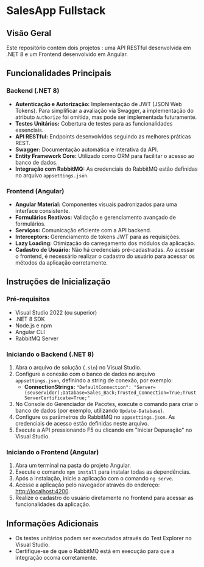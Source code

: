 # SalesApp Fullstack

## Visão Geral
Este repositório contém dois projetos : uma API RESTful desenvolvida em .NET 8 e um Frontend desenvolvido em Angular.

## Funcionalidades Principais

### Backend (.NET 8)
- **Autenticação e Autorização:** Implementação de JWT (JSON Web Tokens). Para simplificar a avaliação via Swagger, a implementação do atributo `Authorize` foi omitida, mas pode ser implementada futuramente.
- **Testes Unitários:** Cobertura de testes para as funcionalidades essenciais.
- **API RESTful:** Endpoints desenvolvidos seguindo as melhores práticas REST.
- **Swagger:** Documentação automática e interativa da API.
- **Entity Framework Core:** Utilizado como ORM para facilitar o acesso ao banco de dados.
- **Integração com RabbitMQ:** As credenciais do RabbitMQ estão definidas no arquivo `appsettings.json`.

### Frontend (Angular)
- **Angular Material:** Componentes visuais padronizados para uma interface consistente.
- **Formulários Reativos:** Validação e gerenciamento avançado de formulários.
- **Serviços:** Comunicação eficiente com a API backend.
- **Interceptors:** Gerenciamento de tokens JWT para as requisições.
- **Lazy Loading:** Otimização do carregamento dos módulos da aplicação.
- **Cadastro de Usuário:** Não há credenciais pré-cadastradas. Ao acessar o frontend, é necessário realizar o cadastro do usuário para acessar os métodos da aplicação corretamente.

## Instruções de Inicialização

### Pré-requisitos
- Visual Studio 2022 (ou superior)
- .NET 8 SDK
- Node.js e npm
- Angular CLI
- RabbitMQ Server

### Iniciando o Backend (.NET 8)
1. Abra o arquivo de solução (`.sln`) no Visual Studio.
2. Configure a conexão com o banco de dados no arquivo `appsettings.json`, definindo a string de conexão, por exemplo:
   - **ConnectionStrings:** `"DefaultConnection": "Server=(seuservidor);Database=Sales_Back;Trusted_Connection=True;TrustServerCertificate=True;"`
3. No Console do Gerenciador de Pacotes, execute o comando para criar o banco de dados (por exemplo, utilizando `Update-Database`).
4. Configure os parâmetros do RabbitMQ no `appsettings.json`. As credenciais de acesso estão definidas neste arquivo.
5. Execute a API pressionando F5 ou clicando em "Iniciar Depuração" no Visual Studio.

### Iniciando o Frontend (Angular)
1. Abra um terminal na pasta do projeto Angular.
2. Execute o comando `npm install` para instalar todas as dependências.
3. Após a instalação, inicie a aplicação com o comando `ng serve`.
4. Acesse a aplicação pelo navegador através do endereço: [http://localhost:4200](http://localhost:4200).
5. Realize o cadastro do usuário diretamente no frontend para acessar as funcionalidades da aplicação.

## Informações Adicionais
- Os testes unitários podem ser executados através do Test Explorer no Visual Studio.
- Certifique-se de que o RabbitMQ está em execução para que a integração ocorra corretamente.
